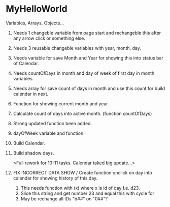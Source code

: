 # MyHelloWorld

Variables, Arrays, Objects...

1. <DONE> Needs 1 changeble variable from page start and rechangeble this after any arrow click or something else. 
2. <DONE> Needs 3 reusable changeble variables with year, month, day.
3. <DONE> Needs variable for save Month and Year for showing this into status bar of Calendar.
4. <DONE> Needs countOfDays in month and day of week of first day in month variables.
5. <DONE> Needs array for save count of days in month and use this count for build calendar in next.
6. <DONE> Function for showing current month and year.
7. <DONE> Calculate count of days into active month. (function countOfDays)
8. <DONE> Strong updated <countOfDays> function been added.
9. <DONE> dayOfWeek variable and function.
10. <DONE> Build Calendar.
11. <DONE> Build shadow days.

    <Full rework for 10-11 tasks. Calendar taked big update...>

13. FIX INCORRECT DATA SHOW / Create function onclick on day into calendar for showing history of this day.
    1) This needs function with (x) where x is id of day f.e. d23.
    2) Slice this string and get number 23 and equal this with cycle for
    3) May be rechange all IDs "d##" on "0##"?